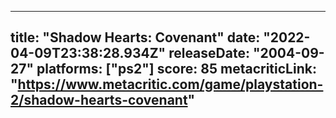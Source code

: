 
---
title: "Shadow Hearts: Covenant"
date: "2022-04-09T23:38:28.934Z"
releaseDate: "2004-09-27"
platforms: ["ps2"]
score: 85
metacriticLink: "https://www.metacritic.com/game/playstation-2/shadow-hearts-covenant"
---
